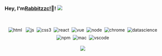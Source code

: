 ### Hey, I'm[Rabbitzzc!](https://github.com/Rabbitzzc)👋! ![](https://pronoun.cyou/x/y?subject=He&object=Him&height=20)
<br/>




<p align="center">

<!-- svg 仓库 https://github.com/MikeCodesDotNET/ColoredBadges -->

 <img src="https://github.com/Rabbitzzc/Rabbitzzc/blob/master/svgs/coloredBadges/svg/dev/languages/html.svg" alt="html" style="vertical-align:top; margin:4px">    
<img src="https://github.com/Rabbitzzc/Rabbitzzc/blob/master/svgs/coloredBadges/svg/dev/languages/js.svg" alt="js" style="vertical-align:top; margin:4px"><img src="https://github.com/Rabbitzzc/Rabbitzzc/blob/master/svgs/coloredBadges/svg/dev/languages/css3.svg" alt="css3" style="vertical-align:top; margin:4px"><img src="https://github.com/Rabbitzzc/Rabbitzzc/blob/master/svgs/coloredBadges/svg/dev/frameworks/react.svg" alt="react" style="vertical-align:top; margin:4px"><img src="https://github.com/Rabbitzzc/Rabbitzzc/blob/master/svgs/coloredBadges/svg/dev/frameworks/vue.svg" alt="vue" style="vertical-align:top; margin:4px"><img src="https://github.com/Rabbitzzc/Rabbitzzc/blob/master/svgs/coloredBadges/svg/dev/frameworks/nodejs.svg" alt="node" style="vertical-align:top; margin:4px"><img src="https://github.com/Rabbitzzc/Rabbitzzc/blob/master/svgs/coloredBadges/svg/dev/misc/chrome.svg" alt="chrome" style="vertical-align:top; margin:4px"><img src="https://github.com/Rabbitzzc/Rabbitzzc/blob/master/svgs/coloredBadges/svg/dev/misc/web.svg" alt="datascience" style="vertical-align:top; margin:4px"><img src="https://github.com/Rabbitzzc/Rabbitzzc/blob/master/svgs/coloredBadges/svg/dev/services/npm.svg" alt="npm" style="vertical-align:top; margin:4px"><img src="https://github.com/Rabbitzzc/Rabbitzzc/blob/master/svgs/coloredBadges/svg/devices/mac.svg" alt="mac" style="vertical-align:top; margin:4px"><img src="https://github.com/Rabbitzzc/Rabbitzzc/blob/master/svgs/coloredBadges/svg/dev/tools/visualstudio_code.svg" alt="vscode" style="vertical-align:top; margin:4px">

</p>


<p align="center">
  <img src="https://github-readme-stats.vercel.app/api?username=Rabbitzzc&show_icons=true&title_color=fff&icon_color=79ff97&text_color=9f9f9f&bg_color=151515)](https://github.com/anuraghazra/github-readme-stats"> 
 
</p>


<!--

[![Github Stats By Anurag](https://github-readme-stats.vercel.app/api?username=Rabbitzzc&show_icons=true&title_color=fff&icon_color=79ff97&text_color=9f9f9f&bg_color=151515)](https://github.com/anuraghazra/github-readme-stats)

--> 

